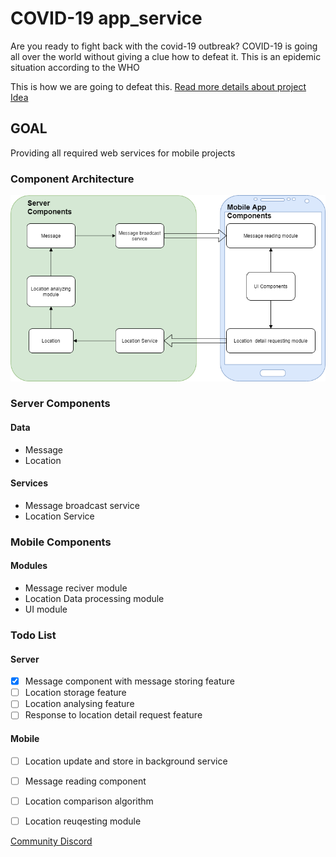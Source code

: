 # COVID-19  app_service

Are you ready to fight back with the covid-19 outbreak?
COVID-19 is going all over the world without giving a clue how to defeat it. This is an epidemic situation according to the WHO

This is how we are going to defeat this.
[Read more details about project Idea ](https://medium.com/@dewmalnilanka/covid-19-it-is-time-to-pres-ctrl-d-b5255245db92)


## GOAL
Providing all required web services for mobile projects

### Component Architecture
![Server architrecture](./doc/Ayubowan%20Component%20Architecture.png)

### Server Components

#### Data 
 - Message 
 - Location

#### Services
 - Message broadcast service 
 - Location Service

### Mobile Components

#### Modules
 - Message reciver module
 - Location Data processing module
 - UI module

### Todo List
#### Server
 - [x] Message component with message storing feature
 - [ ] Location storage feature
 - [ ] Location analysing feature
 - [ ] Response to location detail request feature

#### Mobile

 - [ ] Location update and store in background service
 - [ ] Message reading component
 - [ ] Location comparison algorithm
 - [ ] Location reuqesting module
 

[Community Discord](https://discord.gg/8XQvJA)
